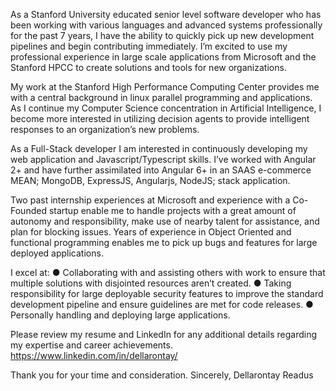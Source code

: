 <!---
DellarontayR/DellarontayR is a ✨ special ✨ repository because its `README.md` (this file) appears on your GitHub profile.
You can click the Preview link to take a look at your changes.
--->
As a Stanford University educated senior level software developer who has been working with various languages and advanced systems professionally for the past 7 years, I have the ability to quickly pick up new development pipelines and begin contributing immediately. I’m excited to use my professional experience in large scale applications from Microsoft and the Stanford HPCC to create solutions and tools for new organizations.

My work at the Stanford High Performance Computing Center provides me with a central background in linux parallel programming and applications. As I continue my Computer Science concentration in Artificial Intelligence, I become more interested in utilizing decision agents to provide intelligent responses to an organization’s new problems.

As a Full-Stack developer I am interested in continuously developing my web application and Javascript/Typescript skills. I’ve worked with Angular 2+ and have further assimilated into Angular 6+ in an SAAS e-commerce MEAN; MongoDB, ExpressJS, Angularjs, NodeJS; stack application.

Two past internship experiences at Microsoft and experience with a Co-Founded startup enable me to handle projects with a great amount of autonomy and responsibility, make use of nearby talent for assistance, and plan for blocking issues. Years of experience in Object Oriented and functional programming enables me to pick up bugs and features for large deployed applications.

I excel at:
● Collaborating with and assisting others with work to ensure that multiple solutions with disjointed resources aren’t created.
● Taking responsibility for large deployable security features to improve the standard development pipeline and ensure guidelines are met for code releases.
● Personally handling and deploying large applications.

Please review my resume and LinkedIn for any additional details regarding my expertise and
career achievements.
https://www.linkedin.com/in/dellarontay/

Thank you for your time and consideration.
Sincerely,
Dellarontay Readus



